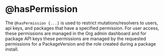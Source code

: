 # @hasPermission

The `@hasPermission {...}` is used to restrict mutations/resolvers to users, api keys, and packages that have a specified permission. For user access, these permissions are managed in the Org admin dashboard and for package API keys these permissions are managed by the requested permissions for a PackageVersion and the role created during a package install.
